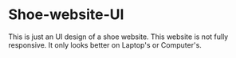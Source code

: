 # Shoe-website-UI 
This is just an UI design of a shoe website.
This website is not fully responsive.
It only looks better on Laptop's or Computer's.
